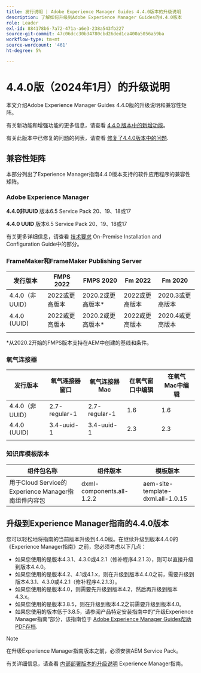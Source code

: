 ```yaml
---
title: 发行说明 | Adobe Experience Manager Guides 4.4.0版本的升级说明
description: 了解如何升级到Adobe Experience Manager Guides的4.4.0版本
role: Leader
exl-id: 884178b6-7a72-471a-a6e3-238a543fb227
source-git-commit: 47c06dcc30b34780cbd26ded1ca400a5056a59ba
workflow-type: tm+mt
source-wordcount: '461'
ht-degree: 5%

---
```


# 4.4.0版（2024年1月）的升级说明

本文介绍Adobe Experience Manager Guides 4.4.0版的升级说明和兼容性矩阵。

有关新功能和增强功能的更多信息，请查看 [4.4.0 版本中的新增功能](../release-info/whats-new-4-4.md)。

有关此版本中已修复的问题的列表，请查看 [修复了4.4.0版本中的问题](../release-info/fixed-issues-4-4.md).




## 兼容性矩阵

本部分列出了Experience Manager指南4.4.0版本支持的软件应用程序的兼容性矩阵。

### Adobe Experience Manager

**4.4.0非UUID**
版本6.5 Service Pack 20、19、18或17

**4.4.0 UUID**
版本6.5 Service Pack 20、19、18或17


有关更多详细信息，请查看 [技术要求](../install-guide/download-install-technical-requirements.md) On-Premise Installation and Configuration Guide中的部分。

### FrameMaker和FrameMaker Publishing Server

| 发行版本 | FMPS 2022 | FMPS 2020 | Fm 2022 | Fm 2020 |
| --- | --- | --- | --- | --- |
| 4.4.0（非UUID） | 2022或更高版本 | 2020.2或更高版本* | 2022或更高版本 | 2020.3或更高版本 |
| 4.4.0 (UUID) | 2022或更高版本 | 2020.2或更高版本* | 2022或更高版本 | 2020.4或更高版本 |
| | | | |

*从2020.2开始的FMPS版本支持在AEM中创建的基线和条件。

### 氧气连接器

| 发行版本 | 氧气连接器窗口 | 氧气连接器Mac | 在氧气窗口中编辑 | 在氧气Mac中编辑 |
| --- | --- | --- |--- |--- |
| 4.4.0（非UUID） | 2.7-regular-1 | 2.7-regular-1 | 1.6 | 1.6 |
| 4.4.0 (UUID) | 3.4-uuid-1 | 3.4-uuid-1 | 2.3 | 2.3 |
|  |  |   |



### 知识库模板版本

| 组件包名称 | 组件版本 | 模板版本 |
|---|---|---|
| 用于Cloud Service的Experience Manager指南组件内容包 | dxml-components.all-1.2.2 | aem-site-template-dxml.all-1.0.15 |



## 升级到Experience Manager指南的4.4.0版本


您可以轻松地将指南的当前版本升级到4.4.0版。在继续升级到版本4.4.0的《Experience Manager指南》之前，您必须考虑以下几点：


- 如果您使用的是版本4.3.1、4.3.0或4.2.1（修补程序4.2.1.3），则可以直接升级到版本4.4.0。
- 如果您使用的是版本4.2、4.1或4.1.x，则在升级到版本4.4.0之前，需要升级到版本4.3.1、4.3.0或4.2.1（修补程序4.2.1.3）。
- 如果您使用的是版本4.0，则需要先升级到版本4.2，然后再升级到版本4.3.x。
- 如果您使用的是版本3.8.5，则在升级到版本4.2之前需要升级到版本4.0。
- 如果您使用的版本低于3.8.5，请参阅产品特定安装指南中的“升级Experience Manager指南”部分，该指南位于 [Adobe Experience Manager Guides帮助PDF存档](https://helpx.adobe.com/xml-documentation-for-experience-manager/archive.html).



>[!NOTE]
>
>在升级Experience Manager指南版本之前，必须安装AEM Service Pack。

有关详细信息，请查看 [内部部署版本的升级说明](../install-guide/upgrade-xml-documentation.md) Experience Manager指南。
